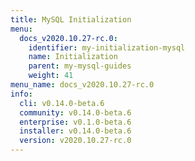 ```yaml
---
title: MySQL Initialization
menu:
  docs_v2020.10.27-rc.0:
    identifier: my-initialization-mysql
    name: Initialization
    parent: my-mysql-guides
    weight: 41
menu_name: docs_v2020.10.27-rc.0
info:
  cli: v0.14.0-beta.6
  community: v0.14.0-beta.6
  enterprise: v0.1.0-beta.6
  installer: v0.14.0-beta.6
  version: v2020.10.27-rc.0
---
```


